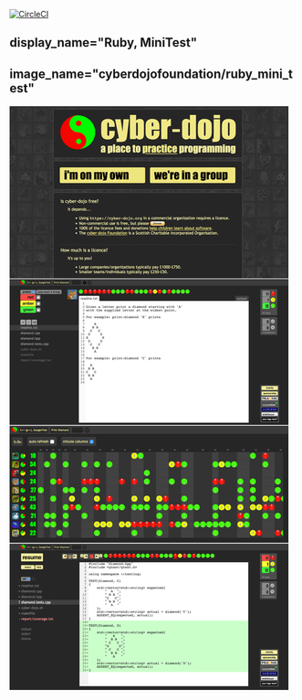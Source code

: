 [![CircleCI](https://circleci.com/gh/cyber-dojo-languages/ruby-minitest.svg?style=svg)](https://circleci.com/gh/cyber-dojo-languages/ruby-minitest)

## display_name="Ruby, MiniTest"
## image_name="cyberdojofoundation/ruby_mini_test"

![cyber-dojo.org home page](https://github.com/cyber-dojo/cyber-dojo/blob/master/shared/home_page_snapshot.png)